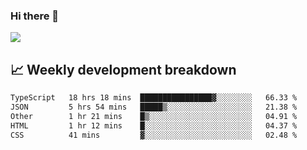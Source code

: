 ### Hi there 👋
<img align="center" src="https://github-readme-stats.vercel.app/api?username=Tumao727&show_icons=true&hide_title=true&theme=dracula" />


## 📈 Weekly development breakdown
<!--START_SECTION:waka-->

```txt
TypeScript   18 hrs 18 mins  ████████████████▓░░░░░░░░   66.33 %
JSON         5 hrs 54 mins   █████▒░░░░░░░░░░░░░░░░░░░   21.38 %
Other        1 hr 21 mins    █▒░░░░░░░░░░░░░░░░░░░░░░░   04.91 %
HTML         1 hr 12 mins    █░░░░░░░░░░░░░░░░░░░░░░░░   04.37 %
CSS          41 mins         ▓░░░░░░░░░░░░░░░░░░░░░░░░   02.48 %
```

<!--END_SECTION:waka-->